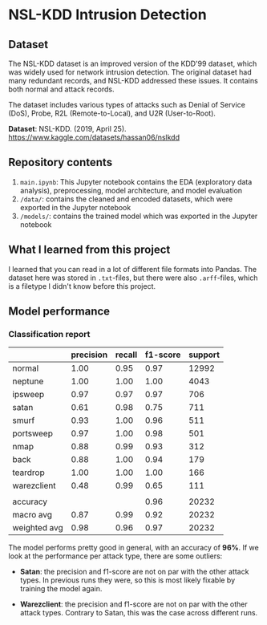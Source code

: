 # NSL-KDD Intrusion Detection

## Dataset

The NSL-KDD dataset is an improved version of the KDD'99 dataset, which was widely used for network intrusion detection. The original dataset had many redundant records, and NSL-KDD addressed these issues. It contains both normal and attack records.

The dataset includes various types of attacks such as Denial of Service (DoS), Probe, R2L (Remote-to-Local), and U2R (User-to-Root).

**Dataset**: NSL-KDD. (2019, April 25). <https://www.kaggle.com/datasets/hassan06/nslkdd>

## Repository contents

1. `main.ipynb`: This Jupyter notebook contains the EDA (exploratory data analysis), preprocessing, model architecture, and model evaluation
1. `/data/`: contains the cleaned and encoded datasets, which were exported in the Jupyter notebook
1. `/models/`: contains the trained model which was exported in the Jupyter notebook

## What I learned from this project

I learned that you can read in a lot of different file formats into Pandas. The dataset here was stored in `.txt`-files, but there were also `.arff`-files, which is a filetype I didn't know before this project.

## Model performance

### Classification report

|              | precision | recall | f1-score | support |
| ------------ | --------- | ------ | -------- | ------- |
| normal       | 1.00      | 0.95   | 0.97     | 12992   |
| neptune      | 1.00      | 1.00   | 1.00     | 4043    |
| ipsweep      | 0.97      | 0.97   | 0.97     | 706     |
| satan        | 0.61      | 0.98   | 0.75     | 711     |
| smurf        | 0.93      | 1.00   | 0.96     | 511     |
| portsweep    | 0.97      | 1.00   | 0.98     | 501     |
| nmap         | 0.88      | 0.99   | 0.93     | 312     |
| back         | 0.88      | 1.00   | 0.94     | 179     |
| teardrop     | 1.00      | 1.00   | 1.00     | 166     |
| warezclient  | 0.48      | 0.99   | 0.65     | 111     |
|              |           |        |          |         |
| accuracy     |           |        | 0.96     | 20232   |
| macro avg    | 0.87      | 0.99   | 0.92     | 20232   |
| weighted avg | 0.98      | 0.96   | 0.97     | 20232   |

The model performs pretty good in general, with an accuracy of **96%**. If we look at the performance per attack type, there are some outliers:

- **Satan**: the precision and f1-score are not on par with the other attack types. In previous runs they were, so this is most likely fixable by training the model again.

- **Warezclient**: the precision and f1-score are not on par with the other attack types. Contrary to Satan, this was the case across different runs.
